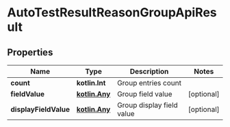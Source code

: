 
# AutoTestResultReasonGroupApiResult

## Properties
| Name | Type | Description | Notes |
| ------------ | ------------- | ------------- | ------------- |
| **count** | **kotlin.Int** | Group entries count |  |
| **fieldValue** | [**kotlin.Any**](.md) | Group field value |  [optional] |
| **displayFieldValue** | [**kotlin.Any**](.md) | Group display field value |  [optional] |



